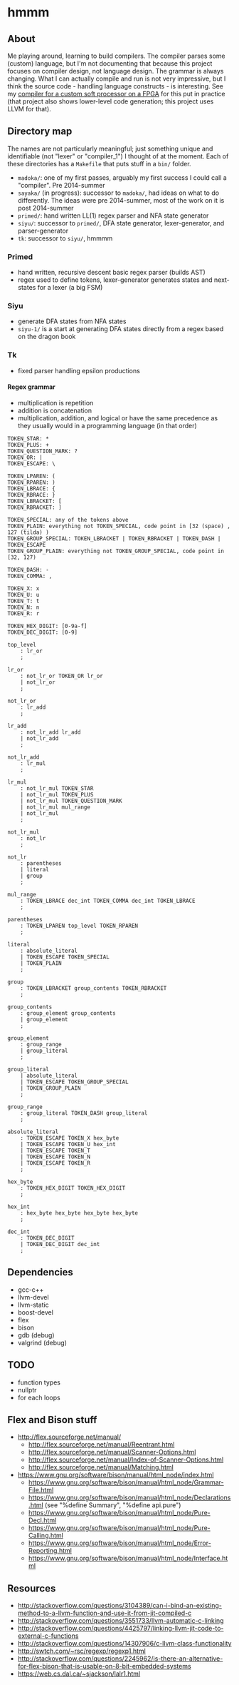 hmmm
====

## About
Me playing around, learning to build compilers.
The compiler parses some (custom) language, but I'm not documenting that because this project focuses on compiler design, not language design.
The grammar is always changing.
What I can actually compile and run is not very impressive, but I think the source code - handling language constructs - is interesting.
See my [compiler for a custom soft processor on a FPGA][1] for this put in practice (that project also shows lower-level code generation; this project uses LLVM for that).

## Directory map
The names are not particularly meaningful; just something unique and identifiable (not "lexer" or "compiler\_1") I thought of at the moment.
Each of these directories has a `Makefile` that puts stuff in a `bin/` folder.

- `madoka/`: one of my first passes, arguably my first success I could call a "compiler". Pre 2014-summer
- `sayaka/` (in progress): successor to `madoka/`, had ideas on what to do differently. The ideas were pre 2014-summer, most of the work on it is post 2014-summer
- `primed/`: hand written LL(1) regex parser and NFA state generator
- `siyu/`: successor to `primed/`, DFA state generator, lexer-generator, and parser-generator
- `tk`: successor to `siyu/`, hmmmm

### Primed
- hand written, recursive descent basic regex parser (builds AST)
- regex used to define tokens, lexer-generator generates states and next-states for a lexer (a big FSM)

### Siyu
- generate DFA states from NFA states
- `siyu-1/` is a start at generating DFA states directly from a regex based on the dragon book

### Tk
- fixed parser handling epsilon productions

#### Regex grammar
- multiplication is repetition
- addition is concatenation
- multiplication, addition, and logical or have the same precedence as they usually would in a programming language (in that order)

```
TOKEN_STAR: *
TOKEN_PLUS: +
TOKEN_QUESTION_MARK: ?
TOKEN_OR: |
TOKEN_ESCAPE: \

TOKEN_LPAREN: (
TOKEN_RPAREN: )
TOKEN_LBRACE: {
TOKEN_RBRACE: }
TOKEN_LBRACKET: [
TOKEN_RBRACKET: ]

TOKEN_SPECIAL: any of the tokens above
TOKEN_PLAIN: everything not TOKEN_SPECIAL, code point in [32 (space) , 127 (tilda) )
TOKEN_GROUP_SPECIAL: TOKEN_LBRACKET | TOKEN_RBRACKET | TOKEN_DASH | TOKEN_ESCAPE
TOKEN_GROUP_PLAIN: everything not TOKEN_GROUP_SPECIAL, code point in [32, 127)

TOKEN_DASH: -
TOKEN_COMMA: ,

TOKEN_X: x
TOKEN_U: u
TOKEN_T: t
TOKEN_N: n
TOKEN_R: r

TOKEN_HEX_DIGIT: [0-9a-f]
TOKEN_DEC_DIGIT: [0-9]

top_level
	: lr_or
	;

lr_or
	: not_lr_or TOKEN_OR lr_or
	| not_lr_or
	;

not_lr_or
	: lr_add
	;

lr_add
	: not_lr_add lr_add
	| not_lr_add
	;

not_lr_add
	: lr_mul
	;

lr_mul
	: not_lr_mul TOKEN_STAR
	| not_lr_mul TOKEN_PLUS
	| not_lr_mul TOKEN_QUESTION_MARK
	| not_lr_mul mul_range
	| not_lr_mul
	;

not_lr_mul
	: not_lr
	;

not_lr
	: parentheses
	| literal
	| group
	;

mul_range
	: TOKEN_LBRACE dec_int TOKEN_COMMA dec_int TOKEN_LBRACE
	;

parentheses
	: TOKEN_LPAREN top_level TOKEN_RPAREN
	;

literal
	: absolute_literal
	| TOKEN_ESCAPE TOKEN_SPECIAL
	| TOKEN_PLAIN
	;

group
	: TOKEN_LBRACKET group_contents TOKEN_RBRACKET
	;

group_contents
	: group_element group_contents
	| group_element
	;

group_element
	: group_range
	| group_literal
	;

group_literal
	| absolute_literal
	| TOKEN_ESCAPE TOKEN_GROUP_SPECIAL
	| TOKEN_GROUP_PLAIN
	;

group_range
	: group_literal TOKEN_DASH group_literal
	;

absolute_literal
	: TOKEN_ESCAPE TOKEN_X hex_byte
	| TOKEN_ESCAPE TOKEN_U hex_int
	| TOKEN_ESCAPE TOKEN_T
	| TOKEN_ESCAPE TOKEN_N
	| TOKEN_ESCAPE TOKEN_R
	;

hex_byte
	: TOKEN_HEX_DIGIT TOKEN_HEX_DIGIT
	;

hex_int
	: hex_byte hex_byte hex_byte hex_byte
	;

dec_int
	: TOKEN_DEC_DIGIT
	| TOKEN_DEC_DIGIT dec_int
	;
```

## Dependencies
- gcc-c++
- llvm-devel
- llvm-static
- boost-devel
- flex
- bison
- gdb (debug)
- valgrind (debug)

## TODO
- function types
- nullptr
- for each loops

## Flex and Bison stuff
- http://flex.sourceforge.net/manual/
	- http://flex.sourceforge.net/manual/Reentrant.html
	- http://flex.sourceforge.net/manual/Scanner-Options.html
	- http://flex.sourceforge.net/manual/Index-of-Scanner-Options.html
	- http://flex.sourceforge.net/manual/Matching.html
- https://www.gnu.org/software/bison/manual/html_node/index.html
	- https://www.gnu.org/software/bison/manual/html_node/Grammar-File.html
	- https://www.gnu.org/software/bison/manual/html_node/Declarations.html (see "%define Summary", "%define api.pure")
	- https://www.gnu.org/software/bison/manual/html_node/Pure-Decl.html
	- https://www.gnu.org/software/bison/manual/html_node/Pure-Calling.html
	- https://www.gnu.org/software/bison/manual/html_node/Error-Reporting.html
	- https://www.gnu.org/software/bison/manual/html_node/Interface.html

## Resources
- http://stackoverflow.com/questions/3104389/can-i-bind-an-existing-method-to-a-llvm-function-and-use-it-from-jit-compiled-c
- http://stackoverflow.com/questions/3551733/llvm-automatic-c-linking
- http://stackoverflow.com/questions/4425797/linking-llvm-jit-code-to-external-c-functions
- http://stackoverflow.com/questions/14307906/c-llvm-class-functionality
- http://swtch.com/~rsc/regexp/regexp1.html
- http://stackoverflow.com/questions/2245962/is-there-an-alternative-for-flex-bison-that-is-usable-on-8-bit-embedded-systems
- https://web.cs.dal.ca/~sjackson/lalr1.html

[1]: https://github.com/Raekye/bdel_and_dfr_compiler
